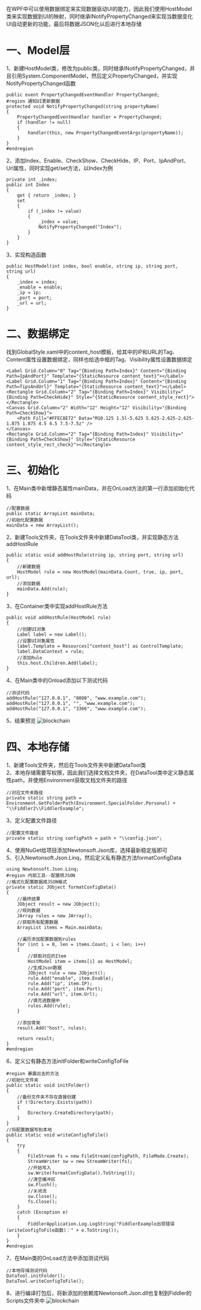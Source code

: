 在WPF中可以使用数据绑定来实现数据驱动UI的能力，因此我们使用HostModel类来实现数据到UI的映射，同时继承INotifyPropertyChanged来实现当数据变化UI自动更新的功能，最后将数据JSON化以后进行本地存储
# 一、Model层
1、新建HostModel类，修改为public类，同时继承INotifyPropertyChanged，并且引用System.ComponentModel，然后定义PropertyChanged，并实现NotifyPropertyChanged函数
```
public event PropertyChangedEventHandler PropertyChanged;
#region 通知UI更新数据
protected void NotifyPropertyChanged(string propertyName)
{
    PropertyChangedEventHandler handler = PropertyChanged;
    if (handler != null)
    {
        handler(this, new PropertyChangedEventArgs(propertyName));
    }
}
#endregion
```
2、添加Index、Enable、CheckShow、CheckHide、IP、Port、IpAndPort、Url属性，同时实现get/set方法，以Index为例
```
private int _index;
public int Index
{
    get { return _index; }
    set
    {
        if (_index != value)
        {
            _index = value;
            NotifyPropertyChanged("Index");
        }
    }
}
```
3、实现构造函数
```
public HostModel(int index, bool enable, string ip, string port, string url)
{
    _index = index;
    _enable = enable;
    _ip = ip;
    _port = port;
    _url = url;
}
```
# 二、数据绑定
找到GlobalStyle.xaml中的content_host模板，给其中的IP和URL的Tag、Content属性设置数据绑定，同样也给选中框的Tag、Visibility属性设置数据绑定
```
<Label Grid.Column="0" Tag="{Binding Path=Index}" Content="{Binding Path=IpAndPort}" Template="{StaticResource content_text}"></Label>
<Label Grid.Column="1" Tag="{Binding Path=Index}" Content="{Binding Path=TipsAndUrl}" Template="{StaticResource content_text}"></Label>
<Rectangle Grid.Column="2" Tag="{Binding Path=Index}" Visibility="{Binding Path=CheckHide}" Style="{StaticResource content_style_rect}"></Rectangle>
<Canvas Grid.Column="2" Width="12" Height="12" Visibility="{Binding Path=CheckShow}">
    <Path Fill="#FFEC8E72" Data="M10.125 1.5l-5.625 5.625-2.625-2.625-1.875 1.875 4.5 4.5 7.5-7.5z" />
</Canvas>
<Rectangle Grid.Column="2" Tag="{Binding Path=Index}" Visibility="{Binding Path=CheckShow}" Style="{StaticResource content_style_rect_check}"></Rectangle>
```
# 三、初始化
1、在Main类中新增静态属性mainData，并在OnLoad方法的第一行添加初始化代码
```
//配置数据
public static ArrayList mainData;
//初始化配置数据
mainData = new ArrayList();
```
2、新建Tools文件夹，在Tools文件夹中新建DataTool类，并实现静态方法addHostRule
```
public static void addHostRule(string ip, string port, string url)
{
    //新建数据
    HostModel rule = new HostModel(mainData.Count, true, ip, port, url);
    //添加数据
    mainData.Add(rule);
}
```
3、在Container类中实现addHostRule方法
```
public void addHostRule(HostModel rule)
{
    //创建UI对象
    Label label = new Label();
    //设置UI对象属性
    label.Template = Resources["content_host"] as ControlTemplate;
    label.DataContext = rule;
    //添加Rule
    this.host.Children.Add(label);
}
```
4、在Main类中的Onload添加以下测试代码
```
//测试代码
addHostRule("127.0.0.1", "8080", "www.example.com");
addHostRule("127.0.0.1", "", "www.example.com");
addHostRule("127.0.0.1", "3366", "www.example.com");
```
5、结果预览
![blockchain](https://raw.githubusercontent.com/Ke1992/Fiddler-Plug-Example/master/images/004%20Data%20Model/001.png "数据绑定")
# 四、本地存储
1、新建Tools文件夹，然后在Tools文件夹中新建DataTool类  
2、本地存储需要写权限，因此我们选择文档文件夹，在DataTool类中定义静态属性path，并使用Environment获取文档文件夹的路径
```
//对应文件夹路径
private static string path = Environment.GetFolderPath(Environment.SpecialFolder.Personal) + "\\Fiddler2\\FiddlerExample";
```
3、定义配置文件路径
```
//配置文件路径
private static string configPath = path + "\\config.json";
```
4、使用NuGet给项目添加Newtonsoft.Json库，选择最新稳定版即可  
5、引入Newtonsoft.Json.Linq，然后定义私有静态方法formatConfigData
```
using Newtonsoft.Json.Linq;
#region 内部工具--配置转JSON
//格式化配置数据成JSON格式
private static JObject formatConfigData()
{
    //最终结果
    JObject result = new JObject();
    //规则数据
    JArray rules = new JArray();
    //获取所有配置数据
    ArrayList items = Main.mainData;

    //遍历添加配置数据到rules
    for (int i = 0, len = items.Count; i < len; i++)
    {
        //获取对应的Item
        HostModel item = items[i] as HostModel;
        //生成Json数据
        JObject rule = new JObject();
        rule.Add("enable", item.Enable);
        rule.Add("ip", item.IP);
        rule.Add("port", item.Port);
        rule.Add("url", item.Url);
        //填充进数据中
        rules.Add(rule);
    }

    //添加骨架
    result.Add("host", rules);

    return result;
}
#endregion
```
6、定义公有静态方法initFolder和writeConfigToFile
```
#region 暴露出去的方法
//初始化文件夹
public static void initFolder()
{
    //备份文件夹不存在直接创建
    if (!Directory.Exists(path))
    {
        Directory.CreateDirectory(path);
    }
}
//将配置数据写到本地
public static void writeConfigToFile()
{
    try
    {
        FileStream fs = new FileStream(configPath, FileMode.Create);
        StreamWriter sw = new StreamWriter(fs);
        //开始写入
        sw.Write(formatConfigData().ToString());
        //清空缓冲区
        sw.Flush();
        //关闭流
        sw.Close();
        fs.Close();
    }
    catch (Exception e)
    {
        FiddlerApplication.Log.LogString("FiddlerExample出现错误(writeConfigToFile函数)：" + e.ToString());
    }
}
#endregion
```
7、在Main类的OnLoad方法中添加测试代码
```
//本地存储测试代码
DataTool.initFolder();
DataTool.writeConfigToFile();
```
8、进行编译打包后，将新添加的依赖库Newtonsoft.Json.dll也复制到Fiddler的Scripts文件夹中
![blockchain](https://raw.githubusercontent.com/Ke1992/Fiddler-Plug-Example/master/images/004%20Data%20Model/002.png "本地存储")